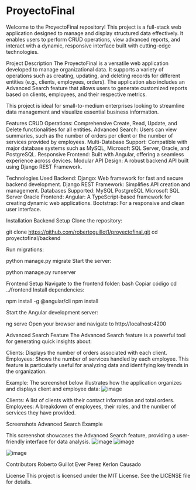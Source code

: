 # ProyectoFinal


Welcome to the ProyectoFinal repository! This project is a full-stack web application designed to manage and display structured data effectively. It enables users to perform CRUD operations, view advanced reports, and interact with a dynamic, responsive interface built with cutting-edge technologies.




Project Description
The ProyectoFinal is a versatile web application developed to manage organizational data. It supports a variety of operations such as creating, updating, and deleting records for different entities (e.g., clients, employees, orders).
The application also includes an Advanced Search feature that allows users to generate customized reports based on clients, employees, and their respective metrics.

This project is ideal for small-to-medium enterprises looking to streamline data management and visualize essential business information.



Features
CRUD Operations: Comprehensive Create, Read, Update, and Delete functionalities for all entities.
Advanced Search: Users can view summaries, such as the number of orders per client or the number of services provided by employees.
Multi-Database Support: Compatible with major database systems such as MySQL, Microsoft SQL Server, Oracle, and PostgreSQL.
Responsive Frontend: Built with Angular, offering a seamless experience across devices.
Modular API Design: A robust backend API built using Django REST Framework.



Technologies Used
Backend:
Django: Web framework for fast and secure backend development.
Django REST Framework: Simplifies API creation and management.
Databases Supported:
MySQL
PostgreSQL
Microsoft SQL Server
Oracle
Frontend:
Angular: A TypeScript-based framework for creating dynamic web applications.
Bootstrap: For a responsive and clean user interface.



Installation
Backend Setup
Clone the repository:

git clone https://github.com/robertoguillot1/proyectofinal.git
cd proyectofinal/backend

Run migrations:

python manage.py migrate
Start the server:

python manage.py runserver


Frontend Setup
Navigate to the frontend folder:
bash
Copiar código
cd ../frontend
Install dependencies:

npm install -g @angular/cli
npm install

Start the Angular development server:

ng serve
Open your browser and navigate to http://localhost:4200



Advanced Search Feature
The Advanced Search feature is a powerful tool for generating quick insights about:

Clients: Displays the number of orders associated with each client.
Employees: Shows the number of services handled by each employee.
This feature is particularly useful for analyzing data and identifying key trends in the organization.

Example:
The screenshot below illustrates how the application organizes and displays client and employee data:
![image](https://github.com/user-attachments/assets/d6170e2c-9648-494d-81d7-50742b1f570e)


Clients: A list of clients with their contact information and total orders.
Employees: A breakdown of employees, their roles, and the number of services they have provided.


Screenshots
Advanced Search Example

This screenshot showcases the Advanced Search feature, providing a user-friendly interface for data analysis.
![image](https://github.com/user-attachments/assets/bc96b55e-f75b-4b93-98e9-390fd17b6c59)
![image](https://github.com/user-attachments/assets/bbb9057f-7757-4fa1-801b-a84d2f199c7a)

![image](https://github.com/user-attachments/assets/d6170e2c-9648-494d-81d7-50742b1f570e)

Contributors
Roberto Guillot
Ever Perez
Kerlon Causado



License
This project is licensed under the MIT License. See the LICENSE file for details.
